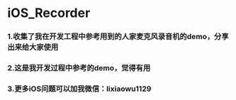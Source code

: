 # iOS_Recorder

### 1.收集了我在开发工程中参考用到的人家麦克风录音机的demo，分享出来给大家使用

### 2.这是我开发过程中参考的demo，觉得有用

### 3.更多iOS问题可以加我微信：lixiaowu1129

